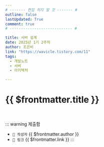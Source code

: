 ```yaml
---
# ------- 편집 하지 말 것 ------- #
outline: false
lastUpdated: True
comment: true
# ---------------------------- #

title: 서버 설계
date: 2025년 1기 2주차
author: 조은비
link: "https://wavicle.tistory.com/11"
tags:
  - 개발노트
  - 서버
  - 아키텍처

---
```


# {{ $frontmatter.title }}

<br>

<!-- 여기는 냅두기 -->
::: warning 제출함
 - `🥳 작성자` {{ $frontmatter.author }}
 - `🔗 링크` <a :href="$frontmatter.link" target="_blank" rel="noopener"> {{ $frontmatter.link }} </a>
::: 

<!-- 업데이트 사항 등 필요한 내용 아래부터 자유롭게 사용 -->